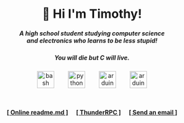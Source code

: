 <h1 align='center'>👋 Hi I'm Timothy!</h1>
<h5 align='center'>A high school student studying computer science<br>and electronics who learns to be less stupid!</h5>
<h4 align='center'><i>You will die but C will live.</i></h4>

###

<p align='center'>
    <img src="https://cdn.jsdelivr.net/gh/devicons/devicon/icons/bash/bash-plain.svg" height="40" alt="bash logo"/>
    <img width='24px'\>
    <img src="https://cdn.jsdelivr.net/gh/devicons/devicon/icons/python/python-original.svg" height="40" alt="python logo"/>
    <img width='24px'\>
    <img src="https://cdn.jsdelivr.net/gh/devicons/devicon/icons/c/c-original.svg" height="40" alt="arduino logo"/>
    <img width='24px'\>
    <img src="https://cdn.jsdelivr.net/gh/devicons/devicon/icons/arduino/arduino-original.svg" height="40" alt="arduino logo"/>
</p>

<br>

<p align='center'>
<a href='https://lazzytim.github.io/lazzytim/README'><strong>[ Online readme.md ]<strong></a>
<img width='12px'\>
<a href='https://github.com/lazzytim/thunder-rpc'><strong>[ ThunderRPC ]<strong></a>
<img width='12px'\>
<a href='mailto:timothy.deletrez@proton.me'><strong>[ Send an email ]<strong></a>
</p>

